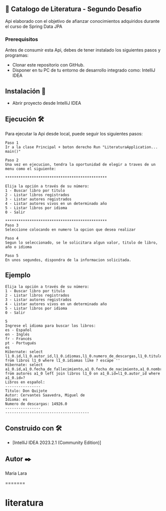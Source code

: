## 📜  Catalogo de Literatura - Segundo Desafio

Api elaborado con el objetivo de afianzar conocimientos adquiridos durante el curso de Spring Data JPA

### Prerequisitos

Antes de consumir esta Api, debes de tener instalado los siguientes pasos y programas:

- Clonar este repositorio con GitHub.
- Disponer en tu PC de tu entorno de desarrollo integrado como: IntelliJ IDEA

## Instalación 🔧

- Abrir proyecto desde IntelliJ IDEA

## Ejecución 🛠️
Para ejecutar la Api desde local, puede seguir los siguientes pasos:  

``` 
Paso 1
Ir a la clase Principal + boton derecho Run "LiteraturaApplication... main()"

Paso 2
Una vez en ejecucion, tendra la oportunidad de elegir a traves de un menu como el siguiente:

********************************************** 
 
Elija la opción a través de su número:
1 - Buscar libro por titulo
2 - Listar libros registrados
3 - Listar autores registrados
4 - Listar autores vivos en un determinado año
5 - Listar libros por idioma
0 - Salir

**********************************************
Paso 3 
Seleccione colocando en numero la opcion que desea realizar

Paso 4
Segun lo seleccionado, se le solicitara algun valor, titulo de libro, año o idioma

Paso 5
En unos segundos, dispondra de la informacion solicitada.

```
## Ejemplo

```
Elija la opción a través de su número:
1 - Buscar libro por titulo
2 - Listar libros registrados
3 - Listar autores registrados
4 - Listar autores vivos en un determinado año
5 - Listar libros por idioma
0 - Salir

5
Ingrese el idioma para buscar los libros:
es - Español
en - Inglés
fr - Francés
pt - Portugués
es
Hibernate: select l1_0.id,l1_0.autor_id,l1_0.idiomas,l1_0.numero_de_descargas,l1_0.titulo from libros l1_0 where l1_0.idiomas like ? escape ''
Hibernate: select a1_0.id,a1_0.fecha_de_fallecimiento,a1_0.fecha_de_nacimiento,a1_0.nombre,l1_0.autor_id,l1_0.id,l1_0.idiomas,l1_0.numero_de_descargas,l1_0.titulo from autores a1_0 left join libros l1_0 on a1_0.id=l1_0.autor_id where a1_0.id=?
Libros en español:
----------------
Titulo: Don Quijote
Autor: Cervantes Saavedra, Miguel de
Idioma: es
Numero de descargas: 14926.0
----------------
--------------------------------------
```

## Construido con 🛠️

* [IntelliJ IDEA 2023.2.1 (Community Edition)]

## Autor ✒️

Maria Lara

=======
# literatura
